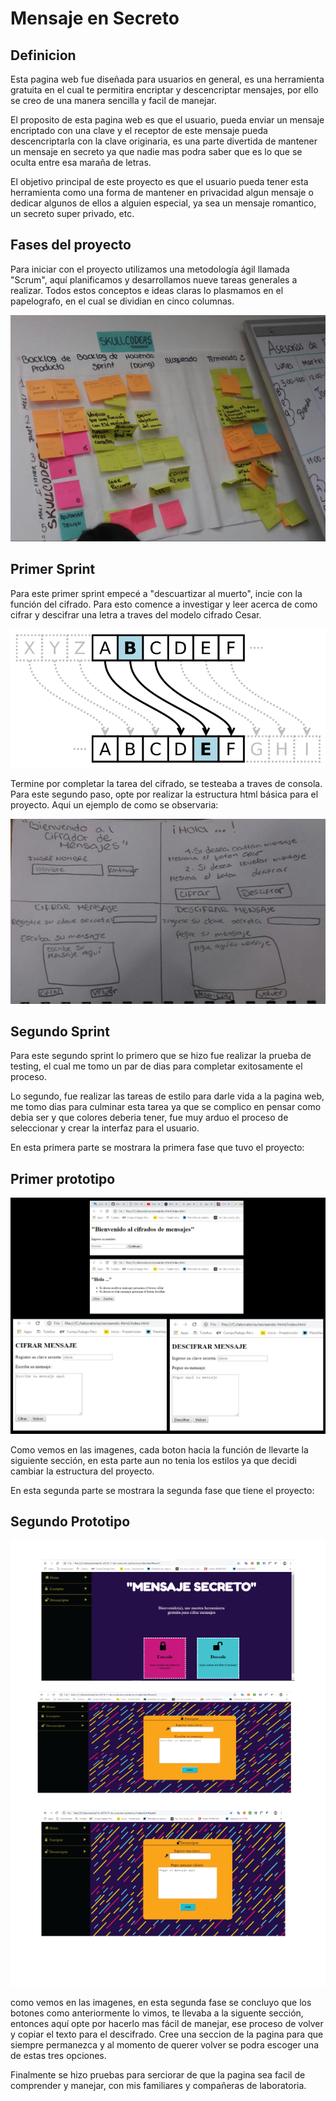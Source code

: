 # Mensaje en Secreto
## Definicion 
Esta pagina web fue diseñada para usuarios en general, es una herramienta gratuita en el cual
te permitira encriptar y descencriptar mensajes, por ello se creo de una manera sencilla y facil
de manejar.

El proposito de esta pagina web es que el usuario, pueda enviar un mensaje encriptado con una
clave y el receptor de este mensaje pueda descencriptarla con la clave originaria, es una 
parte divertida de mantener un mensaje en secreto ya que nadie mas podra saber que es lo que se oculta
entre esa maraña de letras.

El objetivo principal de este proyecto es que el usuario pueda tener esta herramienta como una
forma de mantener en privacidad algun mensaje o dedicar algunos de ellos a alguien especial, ya sea 
un  mensaje romantico, un secreto super privado, etc. 

## Fases del proyecto
Para iniciar con el proyecto utilizamos una metodología ágil llamada "Scrum", aquí planificamos
y desarrollamos nueve tareas generales a realizar. Todos estos conceptos e ideas claras lo plasmamos
en el papelografo, en el cual se dividian en cinco columnas.

![papelografo](readme-image/sprint-papelografo.jpeg "sprint-papelote")

## Primer Sprint 
Para este primer sprint empecé a "descuartizar al muerto", incie con la función del cifrado. Para esto 
comence a investigar y leer acerca de como cifrar y descifrar una letra a traves del modelo cifrado Cesar.

![image-cesar](readme-image/cifrado-cesar.png "cifrado Cesar")

Termine por completar la tarea del cifrado, se testeaba a traves de consola. Para este segundo paso, opte
por realizar la estructura html básica para el proyecto. 
Aqui un ejemplo de como se observaria:

![prototipo-html](readme-image/prototipo.jpg "primer prototipo")

## Segundo Sprint
Para este segundo sprint lo primero que se hizo fue realizar la prueba de testing, el cual me tomo un par
de dias para completar exitosamente el proceso.

Lo segundo, fue realizar las tareas de estilo para darle vida a la pagina web, me tomo dias para culminar esta 
tarea ya que se complico en pensar como debia ser y que colores deberia tener, fue muy arduo el proceso de 
seleccionar y crear la interfaz para el usuario. 

En esta primera parte se mostrara la primera fase que tuvo el proyecto:

## Primer prototipo
![prototipo](readme-image/final.jpg "primer prototipo")

Como vemos en las imagenes, cada boton hacia la función de llevarte la siguiente sección, en esta parte aun no 
tenia los estilos ya que decidi cambiar la estructura del proyecto.

En esta segunda parte se mostrara la segunda fase que tiene el proyecto:
## Segundo Prototipo
![prototipo](readme-image/prototipo2.png "segundo prototipo")

como vemos en las imagenes, en esta segunda fase se concluyo que los botones como anteriormente lo vimos,
te llevaba a la siguente sección, entonces aquí opte por hacerlo mas fácil de manejar, ese proceso de volver
y copiar el texto para el descifrado. Cree una seccion de la pagina para que siempre permanezca y al momento
de querer volver se podra escoger una de estas tres opciones.

Finalmente se hizo pruebas para serciorar de que la pagina sea facil de comprender y manejar, con mis 
familiares y compañeras de laboratoria. 
